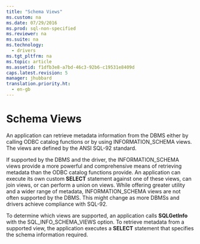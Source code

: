 ```yaml
---
title: "Schema Views"
ms.custom: na
ms.date: 07/29/2016
ms.prod: sql-non-specified
ms.reviewer: na
ms.suite: na
ms.technology: 
  - drivers
ms.tgt_pltfrm: na
ms.topic: article
ms.assetid: f1dfb3e8-a7bd-46c3-92b6-c19531e8409d
caps.latest.revision: 5
manager: jhubbard
translation.priority.ht: 
  - en-gb
---
```

# Schema Views
An application can retrieve metadata information from the DBMS either by calling ODBC catalog functions or by using INFORMATION_SCHEMA views. The views are defined by the ANSI SQL-92 standard.  
  
 If supported by the DBMS and the driver, the INFORMATION_SCHEMA views provide a more powerful and comprehensive means of retrieving metadata than the ODBC catalog functions provide. An application can execute its own custom **SELECT** statement against one of these views, can join views, or can perform a union on views. While offering greater utility and a wider range of metadata, INFORMATION_SCHEMA views are not often supported by the DBMS. This might change as more DBMSs and drivers achieve compliance with SQL-92.  
  
 To determine which views are supported, an application calls **SQLGetInfo** with the SQL_INFO_SCHEMA_VIEWS option. To retrieve metadata from a supported view, the application executes a **SELECT** statement that specifies the schema information required.